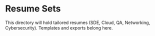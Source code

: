 # Resume Sets

This directory will hold tailored resumes (SDE, Cloud, QA, Networking, Cybersecurity). Templates and exports belong here.
